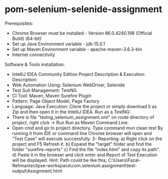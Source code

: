 # pom-selenium-selenide-assignment
Prerequisites: 
-	Chrome Browser must be installed - Version 86.0.4240.198 (Official Build) (64-bit)
-	Set up Java Environment variable - jdk-15.0.1
-	Set up Maven Environment variable - apache-maven-3.6.3-bin
-	Internet connectivity

Software & Tools installation: 
-	IntelliJ IDEA Community Edition
Project Description & Execution:
Description: 
-	Web Automation Using: Selenium WebDriver, Selenide
-	Test Suit Management: TestNG
-	CI Tool: Maven, Maven Surefire Plugin
-	Pattern: Page Object Model, Page Factory
-	Language: Java
Execution:
Clone the project or simply download it as Zip and then open it in the IntelliJ IDEA.
Run as a TestNG:
-	There is file "testng_selenium_assignment.xml" on route directory of project, right click -> Run 
Run as Maven Command Line:
-	Open cmd and go to project directory. Type command
mvn clean test
By running it from IDE or command line Chrome browser will open and "Test Case" will execute successfully.
3- Reporting:
	a) Right click on the project and F5 Refresh it.
	b) Expand the "target" folder and find the folder "surefire-reports" 
	c) Find the file “index.html” and copy its path".
	d) Paste it in the browser and click enter and Report of Test Execution will be displayed.
Hint: Path could be like this; 
C:\Users\Fazal-Rehman\eclipse-workspace\com.selenium.assignment\test-output\Assignment.html